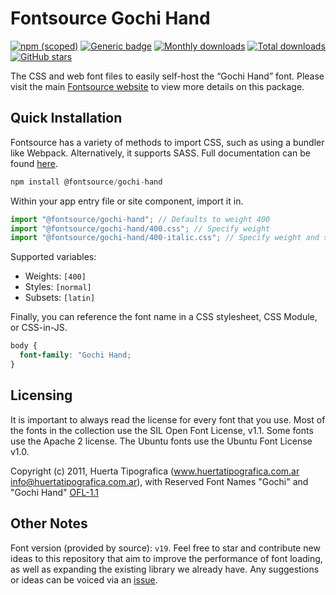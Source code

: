 # Fontsource Gochi Hand

[![npm (scoped)](https://img.shields.io/npm/v/@fontsource/gochi-hand?color=brightgreen)](https://www.npmjs.com/package/@fontsource/gochi-hand) [![Generic badge](https://img.shields.io/badge/fontsource-passing-brightgreen)](https://github.com/fontsource/fontsource) [![Monthly downloads](https://badgen.net/npm/dm/@fontsource/gochi-hand)](https://github.com/fontsource/fontsource) [![Total downloads](https://badgen.net/npm/dt/@fontsource/gochi-hand)](https://github.com/fontsource/fontsource) [![GitHub stars](https://img.shields.io/github/stars/fontsource/fontsource.svg?style=social&label=Star)](https://github.com/fontsource/fontsource/stargazers)

The CSS and web font files to easily self-host the “Gochi Hand” font. Please visit the main [Fontsource website](https://fontsource.org/fonts/gochi-hand) to view more details on this package.

## Quick Installation

Fontsource has a variety of methods to import CSS, such as using a bundler like Webpack. Alternatively, it supports SASS. Full documentation can be found [here](https://fontsource.org/docs/getting-started/introduction).

```javascript
npm install @fontsource/gochi-hand
```

Within your app entry file or site component, import it in.

```javascript
import "@fontsource/gochi-hand"; // Defaults to weight 400
import "@fontsource/gochi-hand/400.css"; // Specify weight
import "@fontsource/gochi-hand/400-italic.css"; // Specify weight and style

```

Supported variables:
- Weights: `[400]`
- Styles: `[normal]`
- Subsets: `[latin]`

Finally, you can reference the font name in a CSS stylesheet, CSS Module, or CSS-in-JS.

```css
body {
  font-family: "Gochi Hand;
}
```

## Licensing
It is important to always read the license for every font that you use.
Most of the fonts in the collection use the SIL Open Font License, v1.1. Some fonts use the Apache 2 license. The Ubuntu fonts use the Ubuntu Font License v1.0.

Copyright (c) 2011, Huerta Tipografica (www.huertatipografica.com.ar info@huertatipografica.com.ar), with Reserved Font Names "Gochi" and "Gochi Hand"
[OFL-1.1](http://scripts.sil.org/OFL)

## Other Notes
Font version (provided by source): `v19`.
Feel free to star and contribute new ideas to this repository that aim to improve the performance of font loading, as well as expanding the existing library we already have. Any suggestions or ideas can be voiced via an [issue](https://github.com/fontsource/fontsource/issues).